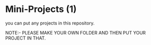 # Mini-Projects (1)
you can put any projects in this repository.

NOTE:- PLEASE MAKE YOUR OWN FOLDER AND THEN PUT YOUR PROJECT IN THAT.
